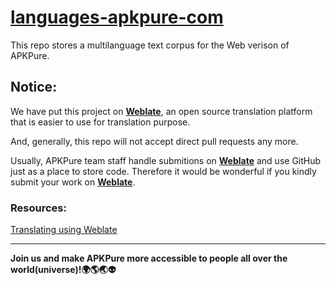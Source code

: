 # [languages-apkpure-com](https://translate.apkpure.com/projects/apkpure/apkpurecom/)
This repo stores a multilanguage text corpus for the Web verison of APKPure.

## Notice:
We have put this project on [**Weblate**](https://translate.apkpure.com/projects/apkpure/apkpurecom/), an open source translation platform that is easier to use for translation purpose.

And, generally, this repo will not accept direct pull requests any more.

Usually, APKPure team staff handle submitions on [**Weblate**](https://translate.apkpure.com/projects/apkpure/apkpurecom/) and use GitHub just as a place to store code. Therefore it would be wonderful if you kindly submit your work on [**Weblate**](https://translate.apkpure.com/projects/apkpure/apkpurecom/). 

### Resources:
[Translating using Weblate](https://docs.weblate.org/en/weblate-2.4/user/translating.html)

---------

**Join us and make APKPure more accessible to people all over the world(universe)!:earth_africa::earth_americas::earth_asia::alien:**
